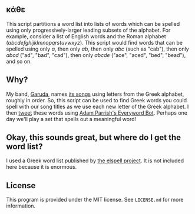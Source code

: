 κάθε
----

This script partitions a word list into lists of words which can be spelled
using only progressively-larger leading subsets of the alphabet. For example,
consider a list of English words and the Roman alphabet
(*abcdefghijklmnopqrstuvwxyz*). This script would find words that can be
spelled using only *a*, then only *ab*, then only *abc* (such as "cab"), then
only *abcd* ("ad", "bad", "cad"), then only *abcde* ("ace", "aced", "bed",
"bead"), and so on.

Why?
----

My band, [Garuda][], names [its songs][bc] using letters from the Greek
alphabet, roughly in order. So, this script can be used to find Greek words you
could spell with our song titles as we use each new letter of the Greek
alphabet. I then [tweet][kathegaruda] these words using [Adam Parrish's
Everyword Bot][ew]. Perhaps one day we'll play a set that spells out a
meaningful word!

[garuda]: https://twitter.com/garudacbg
[bc]: http://garudacbg.bandcamp.com/
[kathegaruda]: https://twitter.com/kathegaruda
[ew]: https://github.com/aparrish/everywordbot

Okay, this sounds great, but where do I get the word list?
----------------------------------------------------------

I used a Greek word list published by [the elspell project][elspell]. It is not
included here because it is enormous.

[elspell]: http://elspell.math.upatras.gr/

License
-------

This program is provided under the MIT license. See `LICENSE.md` for more
information.
